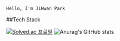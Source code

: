     Hello, I'm JiHwan Park

##Tech Stack


[![Solved.ac 프로필](http://mazassumnida.wtf/api/v2/generate_badge?boj=wlghks05)](https://solved.ac/wlghks05)
![Anurag's GitHub stats](https://github-readme-stats.vercel.app/api?username=GeeHwanee&show_icons=true&theme=tokyonight)

